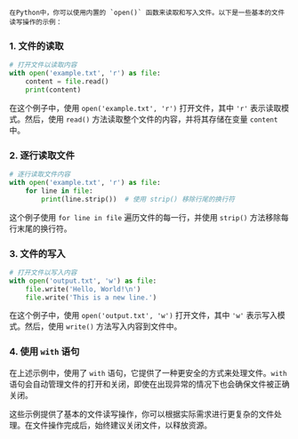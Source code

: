 	在Python中，你可以使用内置的 `open()` 函数来读取和写入文件。以下是一些基本的文件读写操作的示例：

### 1. 文件的读取

```python
# 打开文件以读取内容
with open('example.txt', 'r') as file:
    content = file.read()
    print(content)
```

在这个例子中，使用 `open('example.txt', 'r')` 打开文件，其中 `'r'` 表示读取模式。然后，使用 `read()` 方法读取整个文件的内容，并将其存储在变量 `content` 中。

### 2. 逐行读取文件

```python
# 逐行读取文件内容
with open('example.txt', 'r') as file:
    for line in file:
        print(line.strip())  # 使用 strip() 移除行尾的换行符
```

这个例子使用 `for line in file` 遍历文件的每一行，并使用 `strip()` 方法移除每行末尾的换行符。

### 3. 文件的写入

```python
# 打开文件以写入内容
with open('output.txt', 'w') as file:
    file.write('Hello, World!\n')
    file.write('This is a new line.')
```

在这个例子中，使用 `open('output.txt', 'w')` 打开文件，其中 `'w'` 表示写入模式。然后，使用 `write()` 方法写入内容到文件中。

### 4. 使用 `with` 语句

在上述示例中，使用了 `with` 语句，它提供了一种更安全的方式来处理文件。`with` 语句会自动管理文件的打开和关闭，即使在出现异常的情况下也会确保文件被正确关闭。

这些示例提供了基本的文件读写操作，你可以根据实际需求进行更复杂的文件处理。在文件操作完成后，始终建议关闭文件，以释放资源。